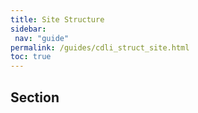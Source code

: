 ```yaml
---
title: Site Structure
sidebar:
 nav: "guide"
permalink: /guides/cdli_struct_site.html
toc: true
---
```

## Section
